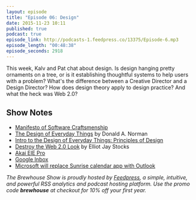 ```yaml
---
layout: episode
title: "Episode 06: Design"
date: 2015-11-23 10:11
published: true
podcast: true
episode_link: http://podcasts-1.feedpress.co/13375/Episode-6.mp3
episode_length: "00:48:38"
episode_seconds: 2918
---
```


This week, Kalv and Pat chat about design. Is design hanging pretty ornaments on a tree, or is it establishing thoughtful systems to help users with a problem? What's the difference between a Creative Director and a Design Director? How does design theory apply to design practice? And what the heck was Web 2.0?

<!-- break -->

## Show Notes

- [Manifesto of Software Craftsmenship](http://manifesto.softwarecraftsmanship.org)
- [The Design of Everyday Things](http://www.amazon.com/Design-Everyday-Things-Donald-Norman/dp/1452654123) by Donald A. Norman
- [Intro to the Design of Everyday Things: Principles of Design](https://www.udacity.com/course/intro-to-the-design-of-everyday-things--design101)
- [Destroy the Web 2.0 Look](http://www.elliotjaystocks.com/blog/destroy-the-web-20-look-future-of-web-design-new-york/) by Elliot Jay Stocks
- [Akai EIE Pro](http://www.akaipro.com/product/eiepro)
- [Google Inbox](https://www.google.com/inbox/)
- [Microsoft will replace Sunrise calendar app with Outlook](http://mashable.com/2015/10/28/microsoft-outlook-sunrise/)

*The Brewhouse Show is proudly hosted by [Feedpress][FP], a simple, intuitive, and powerful RSS analytics and podcast hosting platform. Use the promo code **brewhouse** at checkout for 10% off your first year.*

[FP]: http://feed.press
[TBS]: http://brewhouse.io/show/
